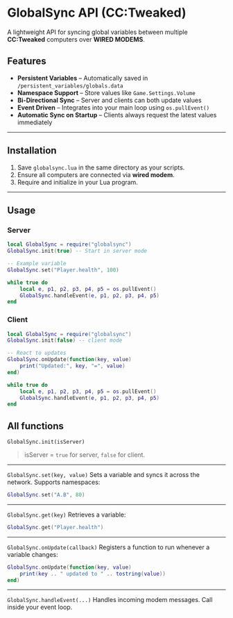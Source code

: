 # GlobalSync API (CC:Tweaked)

A lightweight API for syncing global variables between multiple **CC:Tweaked** computers over **WIRED MODEMS**.

## Features
- **Persistent Variables** – Automatically saved in `/persistent_variables/globals.data`
- **Namespace Support** – Store values like `Game.Settings.Volume`
- **Bi-Directional Sync** – Server and clients can both update values
- **Event Driven** – Integrates into your main loop using `os.pullEvent()`
- **Automatic Sync on Startup** – Clients always request the latest values immediately

---

## Installation
1. Save `globalsync.lua` in the same directory as your scripts.
2. Ensure all computers are connected via **wired modem**.
3. Require and initialize in your Lua program.

---

## Usage

### Server
```lua
local GlobalSync = require("globalsync")
GlobalSync.init(true) -- Start in server mode

-- Example variable
GlobalSync.set("Player.health", 100)

while true do
    local e, p1, p2, p3, p4, p5 = os.pullEvent()
    GlobalSync.handleEvent(e, p1, p2, p3, p4, p5)
end
```

### Client
```lua
local GlobalSync = require("globalsync")
GlobalSync.init(false) -- client mode

-- React to updates
GlobalSync.onUpdate(function(key, value)
    print("Updated:", key, "=", value)
end)

while true do
    local e, p1, p2, p3, p4, p5 = os.pullEvent()
    GlobalSync.handleEvent(e, p1, p2, p3, p4, p5)
end
```

## All functions

`GlobalSync.init(isServer)`
> isServer = `true` for server, `false` for client.

---

`GlobalSync.set(key, value)`
Sets a variable and syncs it across the network.
Supports namespaces:
```lua
GlobalSync.set("A.B", 80)
```
---
`GlobalSync.get(key)`
Retrieves a variable:
```lua
GlobalSync.get("Player.health")
```
---
`GlobalSync.onUpdate(callback)`
Registers a function to run whenever a variable changes:
```lua
GlobalSync.onUpdate(function(key, value)
    print(key .. " updated to " .. tostring(value))
end)
```
---
`GlobalSync.handleEvent(...)`
Handles incoming modem messages.
Call inside your event loop.